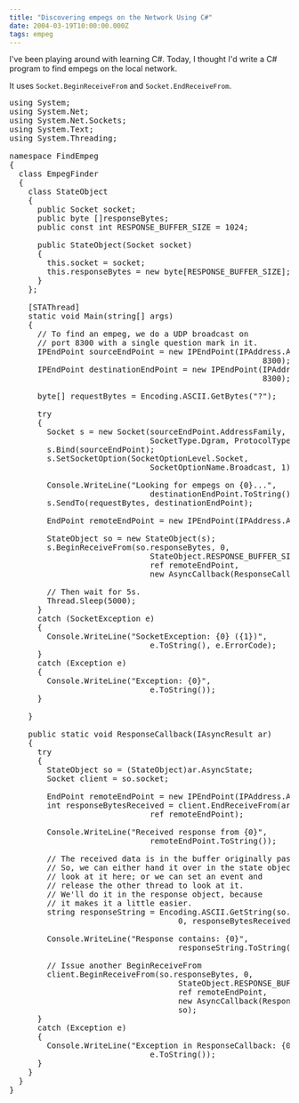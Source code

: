 ```yaml
---
title: "Discovering empegs on the Network Using C#"
date: 2004-03-19T10:00:00.000Z
tags: empeg
---
```

I've been playing around with learning C#. Today, I thought I'd write a C# program to find empegs on the local network.

It uses `Socket.BeginReceiveFrom` and `Socket.EndReceiveFrom`.

<pre>using System;
using System.Net;
using System.Net.Sockets;
using System.Text;
using System.Threading;

namespace FindEmpeg
{
  class EmpegFinder
  {
    class StateObject
    {
      public Socket socket;
      public byte []responseBytes;
      public const int RESPONSE_BUFFER_SIZE = 1024;

      public StateObject(Socket socket)
      {
        this.socket = socket;
        this.responseBytes = new byte[RESPONSE_BUFFER_SIZE];
      }
    };

    [STAThread]
    static void Main(string[] args)
    {
      // To find an empeg, we do a UDP broadcast on
      // port 8300 with a single question mark in it.
      IPEndPoint sourceEndPoint = new IPEndPoint(IPAddress.Any,
                                                      8300);
      IPEndPoint destinationEndPoint = new IPEndPoint(IPAddress.Broadcast,
                                                      8300);

      byte[] requestBytes = Encoding.ASCII.GetBytes("?");

      try
      {
        Socket s = new Socket(sourceEndPoint.AddressFamily,
                              SocketType.Dgram, ProtocolType.Udp);
        s.Bind(sourceEndPoint);
        s.SetSocketOption(SocketOptionLevel.Socket,
                              SocketOptionName.Broadcast, 1);

        Console.WriteLine("Looking for empegs on {0}...",
                              destinationEndPoint.ToString());
        s.SendTo(requestBytes, destinationEndPoint);

        EndPoint remoteEndPoint = new IPEndPoint(IPAddress.Any, 0);

        StateObject so = new StateObject(s);
        s.BeginReceiveFrom(so.responseBytes, 0,
                              StateObject.RESPONSE_BUFFER_SIZE, 0,
                              ref remoteEndPoint,
                              new AsyncCallback(ResponseCallback), so);

        // Then wait for 5s.
        Thread.Sleep(5000);
      }
      catch (SocketException e)
      {
        Console.WriteLine("SocketException: {0} ({1})",
                              e.ToString(), e.ErrorCode);
      }
      catch (Exception e)
      {
        Console.WriteLine("Exception: {0}",
                              e.ToString());
      }

    }

    public static void ResponseCallback(IAsyncResult ar)
    {
      try
      {
        StateObject so = (StateObject)ar.AsyncState;
        Socket client = so.socket;

        EndPoint remoteEndPoint = new IPEndPoint(IPAddress.Any, 0);
        int responseBytesReceived = client.EndReceiveFrom(ar,
                              ref remoteEndPoint);

        Console.WriteLine("Received response from {0}",
                              remoteEndPoint.ToString());

        // The received data is in the buffer originally passed.
        // So, we can either hand it over in the state object and
        // look at it here; or we can set an event and
        // release the other thread to look at it.
        // We'll do it in the response object, because
        // it makes it a little easier.
        string responseString = Encoding.ASCII.GetString(so.responseBytes,
                                    0, responseBytesReceived);

        Console.WriteLine("Response contains: {0}",
                                    responseString.ToString());

        // Issue another BeginReceiveFrom
        client.BeginReceiveFrom(so.responseBytes, 0,
                                    StateObject.RESPONSE_BUFFER_SIZE, 0,
                                    ref remoteEndPoint,
                                    new AsyncCallback(ResponseCallback),
                                    so);
      }
      catch (Exception e)
      {
        Console.WriteLine("Exception in ResponseCallback: {0}",
                              e.ToString());
      }
    }
  }
}</pre>
